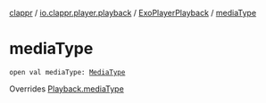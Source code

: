 [clappr](../../index.md) / [io.clappr.player.playback](../index.md) / [ExoPlayerPlayback](index.md) / [mediaType](./media-type.md)

# mediaType

`open val mediaType: `[`MediaType`](../../io.clappr.player.components/-playback/-media-type/index.md)

Overrides [Playback.mediaType](../../io.clappr.player.components/-playback/media-type.md)

